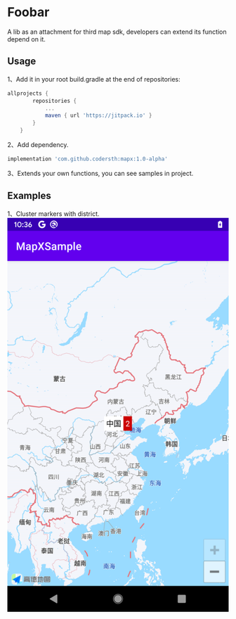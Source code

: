 # Foobar

A lib as an attachment for third map sdk, developers can extend its function depend on it.

## Usage

1、Add it in your root build.gradle at the end of repositories:
```groovy
allprojects {
		repositories {
			...
			maven { url 'https://jitpack.io' }
		}
	}
```
2、Add dependency.
```groovy
implementation 'com.github.codersth:mapx:1.0-alpha'
```

3、Extends your own functions, you can see samples in project.

## Examples
1、Cluster markers with district.
![Alt text](screenshot/device-2021-03-18-103631.png?raw=true "Title")
